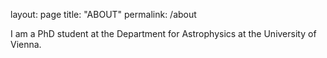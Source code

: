 layout: page
title: "ABOUT"
permalink: /about

I am a PhD student at the Department for Astrophysics at the University of Vienna.
